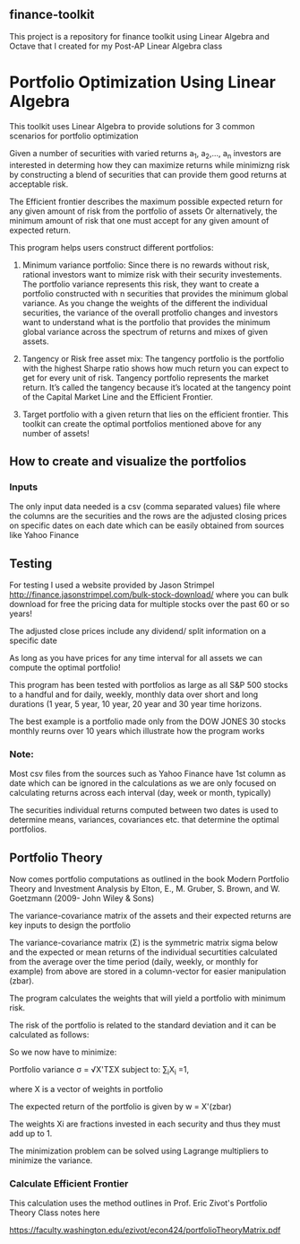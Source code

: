## finance-toolkit
This project is a repository for finance toolkit using Linear Algebra and Octave that I created for my Post-AP Linear Algebra class

 # Portfolio Optimization Using Linear Algebra

 
 This toolkit uses Linear Algebra to provide solutions for 3 common scenarios for portfolio optimization
 
 Given a number of securities with varied returns a<sub>1</sub>, a<sub>2</sub>,..., a<sub>n</sub> investors are interested in determing how they can maximize returns while minimizng risk by constructing a blend of securities that can provide them good returns at acceptable risk. 
 
 The Efficient frontier describes the maximum possible expected return for any given amount of risk from the portfolio of assets Or alternatively, the minimum amount of risk that one must accept for any given amount of expected return. 
 
 This program helps users construct different portfolios:
 
 1. Minimum variance portfolio: Since there is no rewards without risk, rational investors want to mimize risk with their security investements. The portfolio variance represents this risk, they want to create a portfolio constructed with n securities that provides the minimum global variance.  As you change the weights of the different the individual securities, the variance of the overall protfolio changes and investors want to understand what is the portfolio that provides the minimum global variance across the spectrum of returns and mixes of given assets.
 
 2. Tangency or Risk free asset mix: The tangency portfolio is the portfolio with the highest Sharpe ratio shows how much return you can expect to get for every unit of risk. Tangency portfolio represents the market return.  It’s called the tangency because it’s located at the tangency point of the Capital Market Line and the Efficient Frontier.
 
 3. Target portfolio with a given return that lies on the efficient frontier. This toolkit can create the optimal portfolios mentioned above for any number of assets!
 
 
## How to create and visualize the portfolios

### Inputs 
The only input data needed is a csv (comma separated values) file where the columns are the securities and the rows are the adjusted closing prices on specific dates on each date which can be easily obtained from sources like Yahoo Finance

## Testing
For testing I used a website provided by Jason Strimpel http://finance.jasonstrimpel.com/bulk-stock-download/ where you can bulk download for free the pricing data for multiple stocks over the past 60 or so years!

The adjusted close prices include any dividend/ split information on a specific date

As long as you have prices for any time interval for all assets we can compute the optimal portfolio!

This program has been tested with portfolios as large as all S&P 500 stocks to a handful and for daily, weekly, monthly data over short and long durations (1 year, 5 year, 10 year, 20 year and 30 year time horizons.

The best example is a portfolio made only from the DOW JONES 30 stocks monthly reurns over 10 years which illustrate how the program works

### Note: 
Most csv files from the sources such as Yahoo Finance have 1st column as date which can be ignored in the calculations as we are only focused on calculating returns across each interval (day, week or month, typically)

The securities individual returns computed between two dates is used to determine means, variances, covariances etc. that determine the optimal portfolios.

## Portfolio Theory

Now comes portfolio computations as outlined in the book Modern Portfolio Theory and Investment Analysis by Elton, E., M. Gruber, S. Brown, and W. Goetzmann (2009- John Wiley & Sons)

The variance-covariance matrix of the assets and their expected returns are key inputs to design the portfolio

The variance-covariance matrix (Σ) is the symmetric matrix sigma below and the expected or mean returns of the individual securtities calculated from the average over the time period (daily, weekly, or monthly for example) from above are stored in a column-vector for easier manipulation (zbar).

The program calculates the weights that will yield a portfolio with minimum risk.

The risk of the portfolio is related to the standard deviation and it can be calculated as follows:

So we now have to minimize:

Portfolio variance σ = √X'TΣX subject to: ∑<sub>i</sub>X<sub>i</sub> =1, 

where X is a vector of weights in portfolio
 
The expected return of the portfolio is given by w = X'(zbar)

The weights Xi are fractions invested in each security and thus they must add up to 1.

The minimization problem can be solved using Lagrange multipliers to minimize the variance.

### Calculate Efficient Frontier
This calculation uses the method outlines in Prof. Eric Zivot's Portfolio Theory Class notes here 

https://faculty.washington.edu/ezivot/econ424/portfolioTheoryMatrix.pdf

